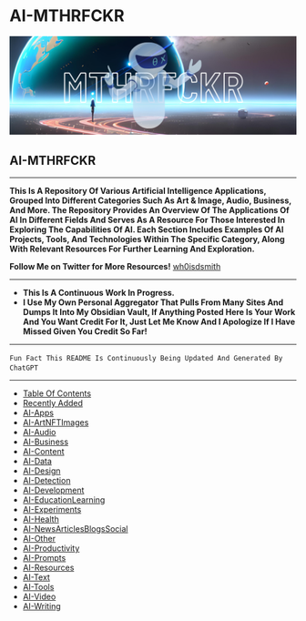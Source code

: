 # AI-MTHRFCKR

![](banner.png)

## AI-MTHRFCKR

***

**This Is A Repository Of Various Artificial Intelligence Applications, Grouped Into Different Categories Such As Art & Image, Audio, Business, And More. The Repository Provides An Overview Of The Applications Of AI In Different Fields And Serves As A Resource For Those Interested In Exploring The Capabilities Of AI. Each Section Includes Examples Of AI Projects, Tools, And Technologies Within The Specific Category, Along With Relevant Resources For Further Learning And Exploration.**

**Follow Me on Twitter for More Resources!** [wh0isdsmith](https://twitter.com/wh0isdsmith)

***

* **This Is A Continuous Work In Progress.**
* **I Use My Own Personal Aggregator That Pulls From Many Sites And Dumps It Into My Obsidian Vault, If Anything Posted Here Is Your Work And You Want Credit For It, Just Let Me Know And I Apologize If I Have Missed Given You Credit So Far!**

***

`Fun Fact This README Is Continuously Being Updated And Generated By ChatGPT`

***

* [Table Of Contents](ai-mthrfckr/table-of-contents.md)
* [Recently Added](ai-mthrfckr/recently-added.md)
* [AI-Apps](ai-mthrfckr/ai-apps.md)
* [AI-ArtNFTImages](ai-mthrfckr/ai-artnftimages.md)
* [AI-Audio](ai-mthrfckr/ai-audio.md)
* [AI-Business](ai-mthrfckr/ai-business.md)
* [AI-Content](ai-mthrfckr/ai-content.md)
* [AI-Data](ai-mthrfckr/ai-data.md)
* [AI-Design](ai-mthrfckr/ai-design.md)
* [AI-Detection](ai-mthrfckr/ai-detection.md)
* [AI-Development](ai-mthrfckr/ai-development.md)
* [AI-EducationLearning](ai-mthrfckr/ai-educationlearning.md)
* [AI-Experiments](ai-mthrfckr/ai-experiments.md)
* [AI-Health](ai-mthrfckr/ai-health.md)
* [AI-NewsArticlesBlogsSocial](ai-mthrfckr/ai-newsarticlesblogssocial.md)
* [AI-Other](ai-mthrfckr/ai-other.md)
* [AI-Productivity](ai-mthrfckr/ai-productivity.md)
* [AI-Prompts](ai-mthrfckr/ai-prompts.md)
* [AI-Resources](ai-mthrfckr/ai-resources.md)
* [AI-Text](ai-mthrfckr/ai-text.md)
* [AI-Tools](ai-mthrfckr/ai-tools.md)
* [AI-Video](ai-mthrfckr/ai-video.md)
* [AI-Writing](ai-mthrfckr/ai-writing.md)
